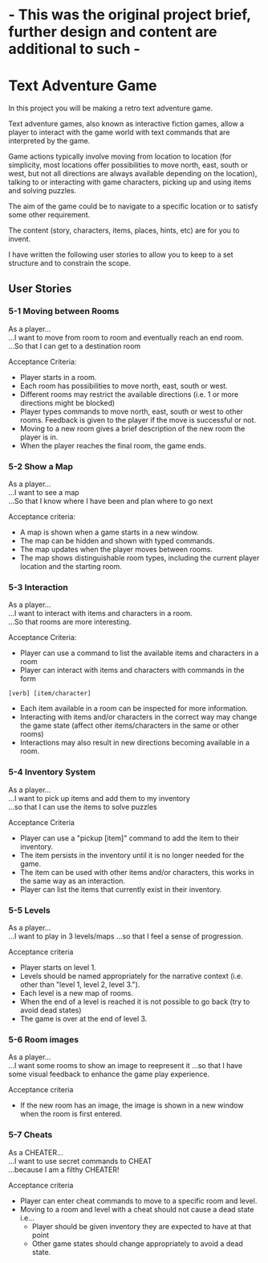 # - This was the original project brief, further design and content are additional to such -

# Text Adventure Game

In this project you will be making a retro text adventure game.

Text adventure games, also known as interactive fiction games, allow a player to interact with the game world with text commands that are interpreted by the game.

Game actions typically involve moving from location to location (for simplicity, most locations offer possibilities to move north, east, south or west, but not all directions are always available depending on the location), talking to or interacting with game characters, picking up and using items and solving puzzles.

The aim of the game could be to navigate to a specific location or to satisfy some other requirement.

The content (story, characters, items, places, hints, etc) are for you to invent.

I have written the following user stories to allow you to keep to a set structure and to constrain the scope.

## User Stories

### 5-1 Moving between Rooms
As a player...<br>
...I want to move from room to room and eventually reach an end room.<br>
...So that I can get to a destination room

Acceptance Criteria:
 - Player starts in a room.
 - Each room has possibilities to move north, east, south or west.
 - Different rooms may restrict the available directions (i.e. 1 or more directions might be blocked)
 - Player types commands to move north, east, south or west to other rooms. Feedback is given to the player if the move is successful or not.
 - Moving to a new room gives a brief description of the new room the player is in.
 - When the player reaches the final room, the game ends.

### 5-2 Show a Map
As a player...<br>
...I want to see a map<br>
...So that I know where I have been and plan where to go next

Acceptance criteria:
 - A map is shown when a game starts in a new window.
 - The map can be hidden and shown with typed commands.
 - The map updates when the player moves between rooms.
 - The map shows distinguishable room types, including the current player location and the starting room.

### 5-3 Interaction
As a player...<br>
...I want to interact with items and characters in a room.<br>
...So that rooms are more interesting.

Acceptance Criteria:
 - Player can use a command to list the available items and characters in a room
 - Player can interact with items and characters with commands in the form 
 ```
 [verb] [item/character]
 ```
 - Each item available in a room can be inspected for more information.
 - Interacting with items and/or characters in the correct way may change the game state (affect other items/characters in the same or other rooms)
 - Interactions may also result in new directions becoming available in a room.

### 5-4 Inventory System
As a player...<br>
...I want to pick up items and add them to my inventory<br>
...so that I can use the items to solve puzzles

Acceptance Criteria
 - Player can use a "pickup [item]" command to add the item to their inventory.
 - The item persists in the inventory until it is no longer needed for the game.
 - The item can be used with other items and/or characters, this works in the same way as an interaction.
 - Player can list the items that currently exist in their inventory.

### 5-5 Levels
As a player...<br>
...I want to play in 3 levels/maps
...so that I feel a sense of progression.

Acceptance criteria
 - Player starts on level 1.
 - Levels should be named appropriately for the narrative context (i.e. other than "level 1, level 2, level 3.").
 - Each level is a new map of rooms.
 - When the end of a level is reached it is not possible to go back (try to avoid dead states)
 - The game is over at the end of level 3.

### 5-6 Room images
As a player...<br>
...I want some rooms to show an image to reepresent it
...so that I have some visual feedback to enhance the game play experience.

Acceptance criteria
 - If the new room has an image, the image is shown in a new window when the room is first entered.

### 5-7 Cheats
As a CHEATER...<br>
...I want to use secret commands to CHEAT<br>
...because I am a filthy CHEATER!

Acceptance criteria
 - Player can enter cheat commands to move to a specific room and level.
 - Moving to a room and level with a cheat should not cause a dead state i.e...
   - Player should be given inventory they are expected to have at that point
   - Other game states should change appropriately to avoid a dead state.
